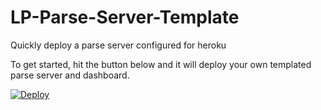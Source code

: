 # LP-Parse-Server-Template
Quickly deploy a parse server configured for heroku

To get started, hit the button below and it will deploy your own templated parse server and dashboard.

[![Deploy](https://www.herokucdn.com/deploy/button.png)](https://heroku.com/deploy)
